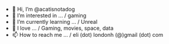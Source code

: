 - 👋 Hi, I’m @acatisnotadog
- 👀 I’m interested in ... / gaming
- 🌱 I’m currently learning ... / Unreal
- 💞️ I love ... / Gaming, movies, space, data
- 📫 How to reach me ... / eli (dot) londonh (@)gmail (dot) com

<!---
acatisnotadog/acatisnotadog is a ✨ special ✨ repository because its `README.md` (this file) appears on your GitHub profile.
You can click the Preview link to take a look at your changes.
--->
